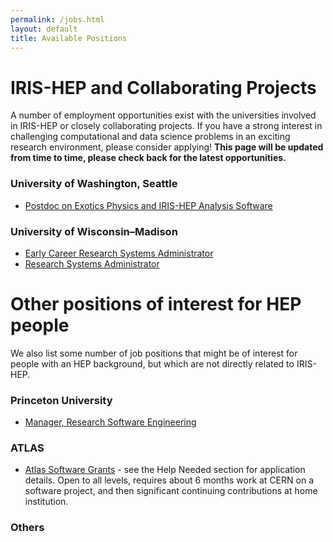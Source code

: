 ```yaml
---
permalink: /jobs.html
layout: default
title: Available Positions
---
```


# IRIS-HEP and Collaborating Projects

A number of employment opportunities exist with the universities involved in IRIS-HEP or closely collaborating projects. If you have a strong interest in challenging computational and data science problems in an exciting research environment, please consider applying! **This page will be updated from time to time, please check back for the latest opportunities.**

### University of Washington, Seattle
  * [Postdoc on Exotics Physics and IRIS-HEP Analysis Software](https://inspirehep.net/jobs/1863400)

### University of Wisconsin–Madison
  * [Early Career Research Systems Administrator](https://jobs.hr.wisc.edu/en-us/job/513189/research-systems-administrator)
  * [Research Systems Administrator](https://jobs.hr.wisc.edu/en-us/job/513190/research-systems-administrator)

# Other positions of interest for HEP people

We also list some number of job positions that might be of interest for people
with an HEP background, but which are not directly related to IRIS-HEP.

### Princeton University

  * [Manager, Research Software Engineering](https://main-princeton.icims.com/jobs/14134/manager%2c-research-software-engineering/job?mobile=false&width=1048&height=500&bga=true&needsRedirect=false&jan1offset=60&jun1offset=120)

### ATLAS

  * [Atlas Software Grants](https://twiki.cern.ch/twiki/bin/viewauth/AtlasComputing/AtlasComputing) - see the Help Needed section for application details.  Open to all levels, requires about 6 months work at CERN on a software project, and then significant continuing contributions at home institution.

### Others
